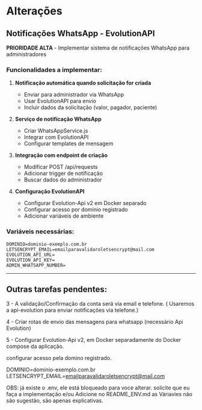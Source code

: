 
# Alterações

## Notificações WhatsApp - EvolutionAPI

**PRIORIDADE ALTA** - Implementar sistema de notificações WhatsApp para administradores

### Funcionalidades a implementar:
1. **Notificação automática quando solicitação for criada**
   - Enviar para administrador via WhatsApp
   - Usar EvolutionAPI para envio
   - Incluir dados da solicitação (valor, pagador, paciente)

2. **Serviço de notificação WhatsApp**
   - Criar WhatsAppService.js
   - Integrar com EvolutionAPI
   - Configurar templates de mensagem

3. **Integração com endpoint de criação**
   - Modificar POST /api/requests
   - Adicionar trigger de notificação
   - Buscar dados do administrador

4. **Configuração EvolutionAPI**
   - Configurar Evolution-Api v2 em Docker separado
   - Configurar acesso por domínio registrado
   - Adicionar variáveis de ambiente

### Variáveis necessárias:
```
DOMINIO=dominio-exemplo.com.br
LETSENCRYPT_EMAIL=emailparavalidaroletsencrypt@mail.com
EVOLUTION_API_URL=
EVOLUTION_API_KEY=
ADMIN_WHATSAPP_NUMBER=
```

---

## Outras tarefas pendentes:

3 - A validação/Confirmação da conta será via email e telefone. ( Usaremos a api-evolution para enviar notificações via telefone.)

4 - Criar rotas de envio das mensagens para whatsapp (necessário Api Evolution)

5 - Configurar Evolution-Api v2, em Docker separadamente do Docker compose da aplicação.

configurar acesso pela domino registrado.

DOMINIO=dominio-exemplo.com.br
LETSENCRYPT_EMAIL=emailparavalidaroletsencrypt@mail.com

OBS: já existe o .env, ele está bloqueado para voce alterar. solicite que eu faça a implementação e/ou Adicione no README_ENV.md
as Váriavies não são sugestão, são apenas explicativas.


